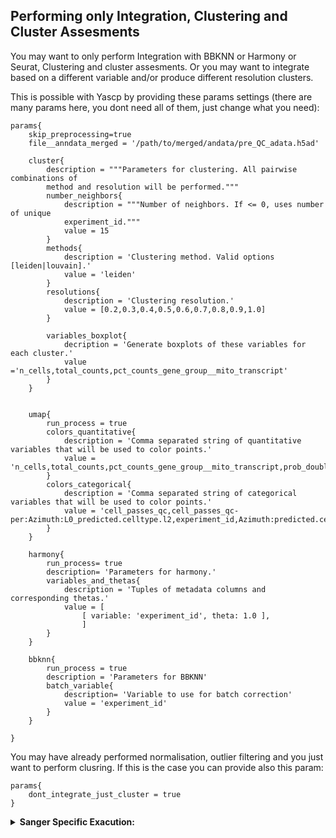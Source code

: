 ## Performing only Integration, Clustering and Cluster Assesments
You may want to only perform Integration with BBKNN or Harmony or Seurat, Clustering and cluster assesments.
Or you may want to integrate based on a different variable and/or produce different resolution clusters. 

This is possible with Yascp by providing these params settings (there are many params here, you dont need all of them, just change what you need):

```console
params{
    skip_preprocessing=true
    file__anndata_merged = '/path/to/merged/andata/pre_QC_adata.h5ad'

    cluster{
        description = """Parameters for clustering. All pairwise combinations of
        method and resolution will be performed."""
        number_neighbors{
            description = """Number of neighbors. If <= 0, uses number of unique
            experiment_id."""
            value = 15
        }
        methods{
            description = 'Clustering method. Valid options [leiden|louvain].'
            value = 'leiden'
        }
        resolutions{
            description = 'Clustering resolution.'
            value = [0.2,0.3,0.4,0.5,0.6,0.7,0.8,0.9,1.0]
        }

        variables_boxplot{
            decription = 'Generate boxplots of these variables for each cluster.'
            value ='n_cells,total_counts,pct_counts_gene_group__mito_transcript'
        }
    }


    umap{
        run_process = true
        colors_quantitative{
            description = 'Comma separated string of quantitative variables that will be used to color points.'
            value = 'n_cells,total_counts,pct_counts_gene_group__mito_transcript,prob_doublet,pct_counts_gene_group__ribo_rna,Azimuth:predicted.celltype.l2.score,Azimuth:mapping.score,log10_ngenes_by_count'
        }
        colors_categorical{
            description = 'Comma separated string of categorical variables that will be used to color points.'
            value = 'cell_passes_qc,cell_passes_qc-per:Azimuth:L0_predicted.celltype.l2,experiment_id,Azimuth:predicted.celltype.l2,Celltypist:Immune_All_Low:predicted_labels,Celltypist:Immune_All_High:predicted_labels,donor_id'
        }
    }

    harmony{
        run_process= true
        description= 'Parameters for harmony.'
        variables_and_thetas{
            description = 'Tuples of metadata columns and corresponding thetas.'
            value = [
                [ variable: 'experiment_id', theta: 1.0 ],
                ]
        }
    }

    bbknn{
        run_process = true
        description = 'Parameters for BBKNN'
        batch_variable{
            description= 'Variable to use for batch correction'
            value = 'experiment_id'
        }
    }

}
```
You may have already performed normalisation, outlier filtering and you just want to perform clusring.
If this is the case you can provide also this param:
```
params{
    dont_integrate_just_cluster = true
}
```

<details markdown="1">
<summary><b>Sanger Specific Exacution:</b></summary>

* In Sanger you do not need to set up anything. All you need is an input file:
  ```
      module load HGI/pipelines/yascp/1.5
      yascp clustering -c input.nf
  ```

